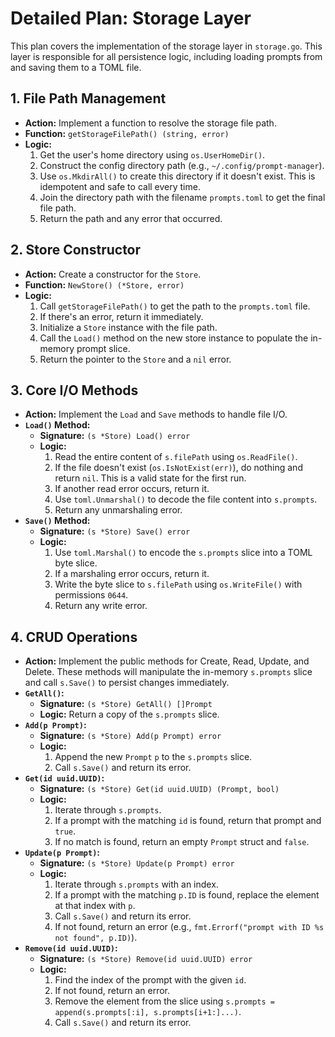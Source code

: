 # Detailed Plan: Storage Layer

This plan covers the implementation of the storage layer in `storage.go`. This layer is responsible for all persistence logic, including loading prompts from and saving them to a TOML file.

## 1. File Path Management

-   **Action:** Implement a function to resolve the storage file path.
-   **Function:** `getStorageFilePath() (string, error)`
-   **Logic:**
    1.  Get the user's home directory using `os.UserHomeDir()`.
    2.  Construct the config directory path (e.g., `~/.config/prompt-manager`).
    3.  Use `os.MkdirAll()` to create this directory if it doesn't exist. This is idempotent and safe to call every time.
    4.  Join the directory path with the filename `prompts.toml` to get the final file path.
    5.  Return the path and any error that occurred.

## 2. Store Constructor

-   **Action:** Create a constructor for the `Store`.
-   **Function:** `NewStore() (*Store, error)`
-   **Logic:**
    1.  Call `getStorageFilePath()` to get the path to the `prompts.toml` file.
    2.  If there's an error, return it immediately.
    3.  Initialize a `Store` instance with the file path.
    4.  Call the `Load()` method on the new store instance to populate the in-memory prompt slice.
    5.  Return the pointer to the `Store` and a `nil` error.

## 3. Core I/O Methods

-   **Action:** Implement the `Load` and `Save` methods to handle file I/O.
-   **`Load()` Method:**
    -   **Signature:** `(s *Store) Load() error`
    -   **Logic:**
        1.  Read the entire content of `s.filePath` using `os.ReadFile()`.
        2.  If the file doesn't exist (`os.IsNotExist(err)`), do nothing and return `nil`. This is a valid state for the first run.
        3.  If another read error occurs, return it.
        4.  Use `toml.Unmarshal()` to decode the file content into `s.prompts`.
        5.  Return any unmarshaling error.
-   **`Save()` Method:**
    -   **Signature:** `(s *Store) Save() error`
    -   **Logic:**
        1.  Use `toml.Marshal()` to encode the `s.prompts` slice into a TOML byte slice.
        2.  If a marshaling error occurs, return it.
        3.  Write the byte slice to `s.filePath` using `os.WriteFile()` with permissions `0644`.
        4.  Return any write error.

## 4. CRUD Operations

-   **Action:** Implement the public methods for Create, Read, Update, and Delete. These methods will manipulate the in-memory `s.prompts` slice and call `s.Save()` to persist changes immediately.
-   **`GetAll()`:**
    -   **Signature:** `(s *Store) GetAll() []Prompt`
    -   **Logic:** Return a copy of the `s.prompts` slice.
-   **`Add(p Prompt)`:**
    -   **Signature:** `(s *Store) Add(p Prompt) error`
    -   **Logic:**
        1.  Append the new `Prompt` `p` to the `s.prompts` slice.
        2.  Call `s.Save()` and return its error.
-   **`Get(id uuid.UUID)`:**
    -   **Signature:** `(s *Store) Get(id uuid.UUID) (Prompt, bool)`
    -   **Logic:**
        1.  Iterate through `s.prompts`.
        2.  If a prompt with the matching `id` is found, return that prompt and `true`.
        3.  If no match is found, return an empty `Prompt` struct and `false`.
-   **`Update(p Prompt)`:**
    -   **Signature:** `(s *Store) Update(p Prompt) error`
    -   **Logic:**
        1.  Iterate through `s.prompts` with an index.
        2.  If a prompt with the matching `p.ID` is found, replace the element at that index with `p`.
        3.  Call `s.Save()` and return its error.
        4.  If not found, return an error (e.g., `fmt.Errorf("prompt with ID %s not found", p.ID)`).
-   **`Remove(id uuid.UUID)`:**
    -   **Signature:** `(s *Store) Remove(id uuid.UUID) error`
    -   **Logic:**
        1.  Find the index of the prompt with the given `id`.
        2.  If not found, return an error.
        3.  Remove the element from the slice using `s.prompts = append(s.prompts[:i], s.prompts[i+1:]...)`.
        4.  Call `s.Save()` and return its error.
